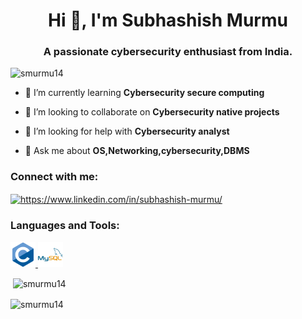 <h1 align="center">Hi 👋, I'm Subhashish Murmu</h1>
<h3 align="center">A passionate cybersecurity enthusiast from India.</h3>

<p align="left"> <img src="https://komarev.com/ghpvc/?username=smurmu14&label=Profile%20views&color=0e75b6&style=flat" alt="smurmu14" /> </p>

- 🌱 I’m currently learning **Cybersecurity secure computing**

- 👯 I’m looking to collaborate on **Cybersecurity native projects**

- 🤝 I’m looking for help with **Cybersecurity analyst**

- 💬 Ask me about **OS,Networking,cybersecurity,DBMS**

<h3 align="left">Connect with me:</h3>
<p align="left">
<a href="https://linkedin.com/in/https://www.linkedin.com/in/subhashish-murmu/" target="blank"><img align="center" src="https://raw.githubusercontent.com/rahuldkjain/github-profile-readme-generator/master/src/images/icons/Social/linked-in-alt.svg" alt="https://www.linkedin.com/in/subhashish-murmu/" height="30" width="40" /></a>
</p>

<h3 align="left">Languages and Tools:</h3>
<p align="left"> <a href="https://www.cprogramming.com/" target="_blank" rel="noreferrer"> <img src="https://raw.githubusercontent.com/devicons/devicon/master/icons/c/c-original.svg" alt="c" width="40" height="40"/> </a> <a href="https://www.mysql.com/" target="_blank" rel="noreferrer"> <img src="https://raw.githubusercontent.com/devicons/devicon/master/icons/mysql/mysql-original-wordmark.svg" alt="mysql" width="40" height="40"/> </a> </p>

<p>&nbsp;<img align="center" src="https://github-readme-stats.vercel.app/api?username=smurmu14&show_icons=true&locale=en" alt="smurmu14" /></p>

<p><img align="center" src="https://github-readme-streak-stats.herokuapp.com/?user=smurmu14&" alt="smurmu14" /></p>
